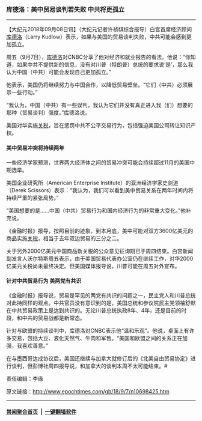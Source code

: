 ### 库德洛：美中贸易谈判若失败 中共将更孤立
------------------------

<p>【大纪元2018年09月08日讯】（大纪元记者许祯祺综合报导）白宫首席经济顾问<a href="http://www.epochtimes.com/gb/tag/%E5%BA%93%E5%BE%B7%E6%B4%9B.html">库德洛</a>（Larry Kudlow）表示，如果与美国的贸易谈判失败，中共可能会感到更加孤立。</p>
<p>周五（9月7日），<a href="http://www.epochtimes.com/gb/tag/%E5%BA%93%E5%BE%B7%E6%B4%9B.html">库德洛</a>对CNBC分享了他对经济和就业报告的看法。他说：“你知道，如果中共不提供新的信息，没有对川普（特朗普）总统的要求说‘是’，那么我认为中国（中共）可能会发现自己更加孤立。”</p>
<p>他表示，美国仍将继续努力与中国合作，以降低贸易壁垒。“它们（中共）必须展示一些行动。”</p>
<p>“我认为，中国（中共）有一些误判，我认为它们并没有真正进入我（们）想要的那种（贸易谈判）强度。”库德洛说。</p>
<p>美国对华实施<a href="http://www.epochtimes.com/gb/tag/%E5%85%B3%E7%A8%8E.html">关税</a>，旨在惩罚中共不公平交易行为，包括强迫美国公司转让知识产权。</p>
<h4>美中贸易冲突将持续两年</h4>
<p>一些经济学家预测，世界两大经济体之间的贸易冲突可能会持续超过11月的美国中期选举。</p>
<p>美国企业研究所（American Enterprise Institute）的亚洲经济学家史剑道（Derek Scissors）表示：“我认为，我们可以看到美中贸易关系在两年时间内将持续严重的紧张局势。”</p>
<p>“美国想要的是&#8230;&#8230;中国（中共）贸易行为和国内经济行为的非常重大变化。”他补充说。</p>
<p>《金融时报》报导，按照目前的迹象，到本月底，美中可能对双方3600亿美元的商品实施<a href="http://www.epochtimes.com/gb/tag/%E5%85%B3%E7%A8%8E.html">关税</a>，相当于去年双边贸易的三分之二。</p>
<p>关于另外2000亿美元中国商品新关税的公众意见征询期已于周四结束。白宫新闻副发言人沃尔特斯周五表示，由于美国贸易代表办公室仍在继续工作，对华2000亿美元关税尚未最终决定。但美国媒体报导说，川普可能在周五对外宣布。</p>
<h4>针对中共贸易行为 美两党有共识</h4>
<p>《金融时报》报导说，贸易是罕见的两党有共识的问题之一，民主党人和川普总统对此持同样的观点。中共官员没有意识到的是，美国总统和参议院民主党领袖舒默在中共贸易政策上是达到共识的。无论川普总统执政8年、4年，还是目前的时段，和中共的贸易战都是新常态。</p>
<p>针对与欧盟的持续谈判中，库德洛对CNBC表示他“温和乐观”。他说，桌面上有许多交易，包括大豆、液化天然气、牛肉和军售。“美国和欧盟之间的关系正在加强，我喜欢善意。”</p>
<p>在与墨西哥达成协议后，美国还继续与加拿大就修订后的《北美自由贸易协定》进行谈判，但彭博社周四报导说，和加拿大的谈判本周不太可能结束。#</p>
<p>责任编辑：李缘</p>

原文链接：http://www.epochtimes.com/gb/18/9/7/n10698425.htm


------------------------
#### [禁闻聚合首页](https://github.com/gfw-breaker/banned-news/blob/master/README.md) &nbsp;|&nbsp;  [一键翻墙软件](https://github.com/gfw-breaker/nogfw/blob/master/README.md)